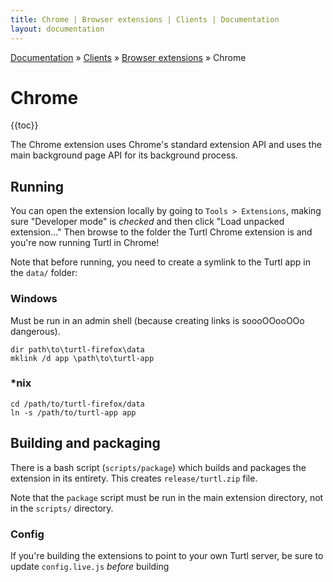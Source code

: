 ```yaml
---
title: Chrome | Browser extensions | Clients | Documentation
layout: documentation
---
```


<div class="breadcrumb">
    <a href="/docs">Documentation</a> &raquo;
    <a href="/docs/clients/index">Clients</a> &raquo;
    <a href="/docs/clients/extensions/index">Browser extensions</a> &raquo;
    Chrome
</div>

# Chrome
{{toc}}

The Chrome extension uses Chrome's standard extension API and uses the main
background page API for its background process.

## Running
You can open the extension locally by going to `Tools > Extensions`, making sure
"Developer mode" is *checked* and then click "Load unpacked extension..." Then
browse to the folder the Turtl Chrome extension is and you're now running Turtl
in Chrome!

Note that before running, you need to create a symlink to the Turtl app in the
`data/` folder:

### Windows
Must be run in an admin shell (because creating links is soooOOooOOo dangerous).
```
dir path\to\turtl-firefox\data
mklink /d app \path\to\turtl-app
```

### \*nix
```
cd /path/to/turtl-firefox/data
ln -s /path/to/turtl-app app
```

## Building and packaging
There is a bash script (`scripts/package`) which builds and packages the
extension in its entirety. This creates `release/turtl.zip` file.

Note that the `package` script must be run in the main extension directory, not
in the `scripts/` directory.

### Config
If you're building the extensions to point to your own Turtl server, be sure to
update `config.live.js` *before* building

